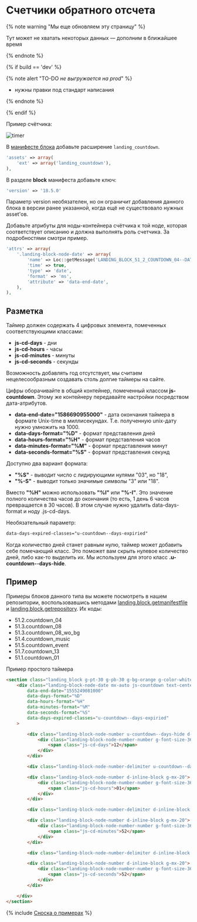 # Счетчики обратного отсчета

{% note warning "Мы еще обновляем эту страницу" %}

Тут может не хватать некоторых данных — дополним в ближайшее время

{% endnote %}

{% if build == 'dev' %}

{% note alert "TO-DO _не выгружается на prod_" %}

- нужны правки под стандарт написания

{% endnote %}

{% endif %}

Пример счётчика:

![timer](./_images/timer.png)

В [манифесте блока](../manifest.md) добавьте расширение `landing_countdown`.

```php
'assets' => array(
    'ext' => array('landing_countdown'),
),
```

В разделе **block** манифеста добавьте ключ:

```php
'version' => '18.5.0'
```

Параметр version необязателен, но он ограничит добавления данного блока в версии ранее указанной, когда ещё не существовало нужных asset'ов.

Добавьте атрибуты для ноды-контейнера счётчика к той ноде, которая соответствует описанию и должна выполнять роль счетчика. За подробностями смотри пример.

```php
'attrs' => array(
    '.landing-block-node-date' => array(
        'name' => Loc::getMessage('LANDING_BLOCK_51_2_COUNTDOWN_04--DATE'),
        'time' => true,
        'type' => 'date',
        'format' => 'ms',
        'attribute' => 'data-end-date',
    ),
),
```

## Разметка

Таймер должен содержать 4 цифровых элемента, помеченных соответствующими классами:

- **js-cd-days** - дни
- **js-cd-hours** - часы
- **js-cd-minutes** - минуты
- **js-cd-seconds** - секунды

Возможность добавлять год отсутствует, мы считаем нецелесообразным создавать столь долгие таймеры на сайте.

Цифры оборачивайте в общий контейнер, помеченный классом **js-countdown**. Этому же контейнеру передавайте настройки посредством дата-атрибутов.

- **data-end-date="1586690955000"** - дата окончания таймера в формате Unix-time в миллисекундах. Т.е. полученную unix-дату нужно умножить на 1000.
- **data-days-format="%D"** - формат представления дней
- **data-hours-format="%H"** - формат представления часов
- **data-minutes-format="%M"** - формат представления минут
- **data-seconds-format="%S"** - формат представления секунд

Доступно два вариант формата:
- **"%S"** - выводит число с лидирующими нулями "03", но "18",
- **"%-S"** - выводит только значимые символы "3" или "18".

Вместо **"%H"** можно использовать **"%I"** или **"%-I"**. Это значение полного количества часов до окончания (то есть, 1 день 6 часов превращается в 30 часов). В этом случае нужно удалить data-days-format и ноду .js-cd-days.

Необязательный параметр:

```html
data-days-expired-classes="u-countdown--days-expiried"
```

Когда количество дней станет равным нулю, таймер может добавить себе помечающий класс. Это поможет вам скрыть нулевое количество дней, либо как-то выделить их. Мы используем для этого класс **.u-countdown--days-hide**.

## Пример

Примеры блоков данного типа вы можете посмотреть в нашем репозитории, воспользовавшись методами [landing.block.getmanifestfile](.) и [landing.block.getrepository](.). Их коды:

- 51.2.countdown_04
- 51.3.countdown_08
- 51.3.countdown_08_wo_bg
- 51.4.countdown_music
- 51.5.countdown_event
- 51.7.countdown_13
- 51.1.countdown_01

Пример простого таймера

```html
<section class="landing_block g-pt-30 g-pb-30 g-bg-orange g-color-white">
    <div class="landing-block-node-date mx-auto js-countdown text-center g-font-weight-300 g-line-height-1-2"
        data-end-date="1555249081000"
        data-days-format="%D"
        data-hours-format="%H"
        data-minutes-format="%M"
        data-seconds-format="%S"
        data-days-expired-classes="u-countdown--days-expiried"
    >

        <div class="landing-block-node-number u-countdown--days-hide d-inline-block g-mx-20">
            <div class="landing-block-node-number-number g-font-size-36 mb-0">
                <span class="js-cd-days">12</span>
            </div>
        </div>

        <div class="landing-block-node-number-delimiter u-countdown--days-hide d-inline-block g-font-size-36">:</div>

        <div class="landing-block-node-number d-inline-block g-mx-20">
            <div class="landing-block-node-number-number g-font-size-36 mb-0">
                <span class="js-cd-hours">01</span>
            </div>
        </div>

        <div class="landing-block-node-number-delimiter d-inline-block g-font-size-36">:</div>

        <div class="landing-block-node-number d-inline-block g-mx-20">
            <div class="landing-block-node-number-number g-font-size-36 mb-0">
                <span class="js-cd-minutes">52</span>
            </div>
        </div>

        <div class="landing-block-node-number-delimiter d-inline-block g-font-size-36">:</div>

        <div class="landing-block-node-number d-inline-block g-mx-20">
            <div class="landing-block-node-number-number g-font-size-36 mb-0">
                <span class="js-cd-seconds">52</span>
            </div>
        </div>

    </div>
</section>
```

{% include [Сноска о примерах](../../../../_includes/examples.md) %}

